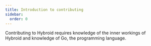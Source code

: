 ```yaml
---
title: Introduction to contributing
sidebar:
  order: 0
---
```


Contributing to Hybroid requires knowledge of the inner workings of Hybroid and knowledge of Go, the programming language.